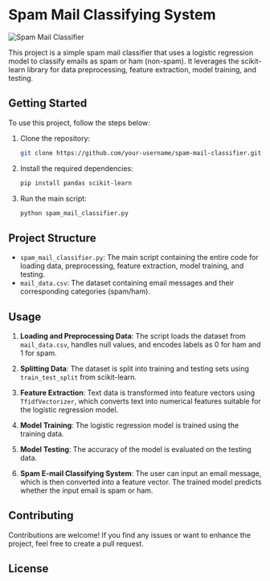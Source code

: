 # Spam Mail Classifying System

![Spam Mail Classifier](https://miro.medium.com/v2/resize:fit:470/1*byZ8tSrUasgfCvHU0a315Q.png)


This project is a simple spam mail classifier that uses a logistic regression model to classify emails as spam or ham (non-spam). It leverages the scikit-learn library for data preprocessing, feature extraction, model training, and testing.

## Getting Started

To use this project, follow the steps below:

1. Clone the repository:

   ```bash
   git clone https://github.com/your-username/spam-mail-classifier.git
   ```

2. Install the required dependencies:

   ```bash
   pip install pandas scikit-learn
   ```

3. Run the main script:

   ```bash
   python spam_mail_classifier.py
   ```

## Project Structure

- `spam_mail_classifier.py`: The main script containing the entire code for loading data, preprocessing, feature extraction, model training, and testing.
- `mail_data.csv`: The dataset containing email messages and their corresponding categories (spam/ham).

## Usage

1. **Loading and Preprocessing Data**: The script loads the dataset from `mail_data.csv`, handles null values, and encodes labels as 0 for ham and 1 for spam.

2. **Splitting Data**: The dataset is split into training and testing sets using `train_test_split` from scikit-learn.

3. **Feature Extraction**: Text data is transformed into feature vectors using `TfidfVectorizer`, which converts text into numerical features suitable for the logistic regression model.

4. **Model Training**: The logistic regression model is trained using the training data.

5. **Model Testing**: The accuracy of the model is evaluated on the testing data.

6. **Spam E-mail Classifying System**: The user can input an email message, which is then converted into a feature vector. The trained model predicts whether the input email is spam or ham.

## Contributing

Contributions are welcome! If you find any issues or want to enhance the project, feel free to create a pull request.

## License
